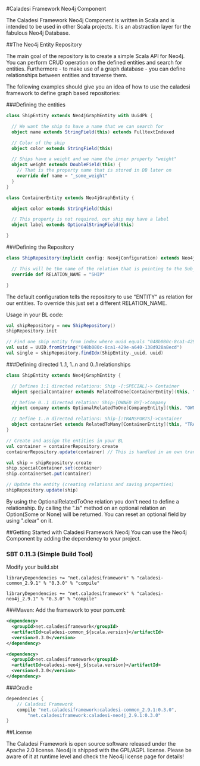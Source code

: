 #Caladesi Framework Neo4j Component

The Caladesi Framework Neo4j Component is written in Scala and is intended to be used in other Scala projects. It is
an abstraction layer for the fabulous Neo4j Database.

##The Neo4j Entity Repository

The main goal of the repository is to create a simple Scala API for Neo4j. You can perform CRUD operation on the
defined entities and search for entities. Furthermore - to make use of a graph database - you can define relationships
between entities and traverse them.

The following examples should give you an idea of how to use the caladesi framework to define graph based repositories:

###Defining the entities

```scala
class ShipEntity extends Neo4jGraphEntity with UuidPk {

  // We want the ship to have a name that we can search for
  object name extends StringField(this) extends FulltextIndexed

  // Color of the ship
  object color extends StringField(this)

  // Ships have a weight and we name the inner property "weight"
  object weight extends DoubleField(this) {
    // That is the property name that is stored in DB later on
    override def name = "_some_weight"
  }
}

class ContainerEntity extends Neo4jGraphEntity {

  object color extends StringField(this)

  // This property is not required, our ship may have a label
  object label extends OptionalStringField(this)

}
```

###Defining the Repository

```scala
class ShipRepository(implicit config: Neo4jConfiguration) extends Neo4jGraphRepository[ShipEntity] {

  // This will be the name of the relation that is pointing to the Sub_Reference node
  override def RELATION_NAME = "SHIP"

}
```

The default configuration tells the repository to use "ENTITY" as relation for our entities. To
override this just set a different RELATION_NAME.

Usage in your BL code:

```scala
val shipRepository = new ShipRepository()
shipRepository.init

// Find one ship entity from index where uuid equals "048b080c-8ca1-429e-a640-138d928a8ecd"
val uuid = UUID.fromString("048b080c-8ca1-429e-a640-138d928a8ecd")
val single = shipRepository.findIdx(ShipEntity._uuid, uuid)
```

###Defining directed 1..1, 1..n and 0..1 relationships

```scala
class ShipEntity extends Neo4jGraphEntity {

  // Defines 1:1 directed relations: Ship -[:SPECIAL]-> Container
  object specialContainer extends RelatedToOne[ContainerEntity](this, "SPECIAL")

  // Define 0..1 directed relation: Ship-[OWNED_BY]->Company
  object company extends OptionalRelatedToOne[CompanyEntity](this, "OWNED_BY")

  // Define 1..n directed relations: Ship-[:TRANSPORTS]->Container
  object containerSet extends RelatedToMany[ContainerEntity](this, "TRANSPORTS")
}

// Create and assign the entities in your BL
val container = containerRepository.create
containerRepository.update(container) // This is handled in an own transaction

val ship = shipRepository.create
ship.specialContainer.set(container)
ship.containerSet.put(container)

// Update the entity (creating relations and saving properties)
shipRepository.update(ship)
```

By using the OptionalRelatedToOne relation you don't need to define a relationship. By calling the ".is" method on
an optional relation an Option(Some or None) will be returned. You can reset an optional field by using ".clear" on it.

##Getting Started with Caladesi Framework Neo4j
You can use the Neo4j Component by adding the dependency to your project.

### SBT 0.11.3 (Simple Build Tool)
Modify your build.sbt

    libraryDependencies += "net.caladesiframework" % "caladesi-common_2.9.1" % "0.3.0" % "compile"

    libraryDependencies += "net.caladesiframework" % "caladesi-neo4j_2.9.1" % "0.3.0" % "compile"

###Maven:
Add the framework to your pom.xml:

```xml
<dependency>
  <groupId>net.caladesiframework</groupId>
  <artifactId>caladesi-common_${scala.version}</artifactId>
  <version>0.3.0</version>
</dependency>

<dependency>
  <groupId>net.caladesiframework</groupId>
  <artifactId>caladesi-neo4j_${scala.version}</artifactId>
  <version>0.3.0</version>
</dependency>
```

###Gradle
```groovy
dependencies {
    // Caladesi Framework
    compile "net.caladesiframework:caladesi-common_2.9.1:0.3.0",
        "net.caladesiframework:caladesi-neo4j_2.9.1:0.3.0"
}
```

##License

The Caladesi Framework is open source software released under the Apache 2.0 license.
Neo4j is shipped with the GPL/AGPL license. Please be aware of it at runtime level and check the Neo4j license page for
details!